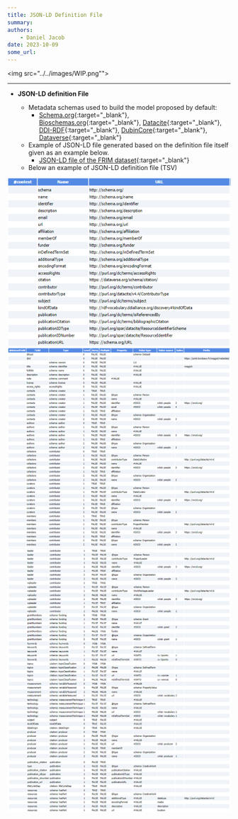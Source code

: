 ```yaml
---
title: JSON-LD Definition File
summary: 
authors:
    - Daniel Jacob
date: 2023-10-09
some_url:
---
```


<style>.md-typeset h1 {display: none;} .md-nav__item {font-size: medium}</style>

<img src="../../images/WIP.png""><br>

---

* **JSON-LD definition File**

	 * Metadata schemas used to build the model proposed by default:
		  * [Schema.org][2]{:target="_blank"}, [Bioschemas.org][3]{:target="_blank"}, [Datacite][4]{:target="_blank"}, [DDI-RDF][5]{:target="_blank"}, [DubinCore][6]{:target="_blank"}, [Dataverse][7]{:target="_blank"}
     * Example of JSON-LD file generated based on the definition file itself given as an example below.
		  * [JSON-LD file of the FRIM dataset][1]{:target="_blank"}
     * Below an example of JSON-LD definition file (TSV)
<center>
<a href="../../images/jsonld_conf0.png" data-lightbox="conf0"><img src="../../images/jsonld_conf0.png" width="600px"></a>
<a href="../../images/jsonld_conf1.png" data-lightbox="conf1"><img src="../../images/jsonld_conf1.png" width="800px"></a>
<a href="../../images/jsonld_conf2.png" data-lightbox="conf2"><img src="../../images/jsonld_conf2.png" width="800px"></a>
<a href="../../images/jsonld_conf3.png" data-lightbox="conf3"><img src="../../images/jsonld_conf3.png" width="800px"></a>
</center>

<br>

[1]: https://pmb-bordeaux.fr/maggot/metadata/frim1?format=jsonld
[2]: https://schema.org/Dataset
[3]: https://bioschemas.org/profiles/Dataset/1.0-RELEASE
[4]: https://support.datacite.org/docs/datacite-metadata-schema-44
[5]: https://rdf-vocabulary.ddialliance.org/discovery.html
[6]: https://www.dublincore.org/specifications/dublin-core/dcmi-terms/
[7]: https://docs.google.com/spreadsheets/d/13HP-jI_cwLDHBetn9UKTREPJ_F4iHdAvhjmlvmYdSSw/edit#gid=0